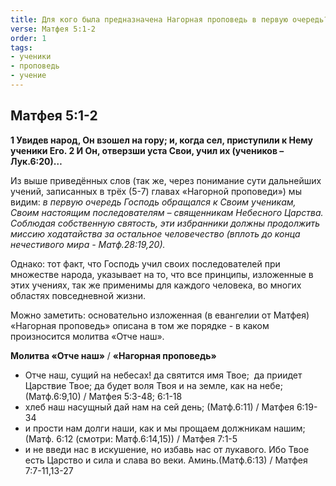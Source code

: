 ```yaml
---
title: Для кого была предназначена Нагорная проповедь в первую очередь?
verse: Матфея 5:1-2
order: 1
tags: 
- ученики
- проповедь
- учение
---
```


## Матфея 5:1-2

**1 Увидев народ, Он взошел на гору; и, когда сел, приступили к Нему ученики Его. 2 И Он, отверзши уста Свои, учил их (учеников – Лук.6:20)…**

Из выше приведённых слов (так же, через понимание сути дальнейших учений, записанных  в трёх (5-7) главах «Нагорной проповеди») мы видим: *в первую очередь Господь обращался к Своим ученикам, Своим настоящим последователям – священникам Небесного Царства. Соблюдая собственную святость, эти избранники должны продолжить миссию ходатайства за остальное человечество (вплоть до конца нечестивого мира - Матф.28:19,20).* 

Однако: тот факт, что Господь учил своих последователей при множестве народа, указывает на то, что все принципы, изложенные в этих учениях, так же применимы для каждого человека, во многих областях повседневной жизни. 

Можно заметить: основательно изложенная (в евангелии от Матфея) «Нагорная проповедь»   описана в том же порядке - в каком произносится молитва «Отче наш».

**Молитва «Отче наш»** / **«Нагорная проповедь»**

- Отче наш, сущий на небесах! да святится имя Твое;  да приидет Царствие Твое; да будет воля Твоя и на земле, как на небе; (Матф.6:9,10) / Матфея 5:3-48; 6:1-18
- хлеб наш насущный дай нам на сей день; (Матф.6:11) / Матфея 6:19-34
- и прости нам долги наши, как и мы прощаем должникам нашим; (Матф. 6:12 (смотри: Матф.6:14,15)) / Матфея 7:1-5
- и не введи нас в искушение, но избавь нас от лукавого. Ибо Твое есть Царство и сила и слава во веки. Аминь.(Матф.6:13) / Матфея 7:7-11,13-27

